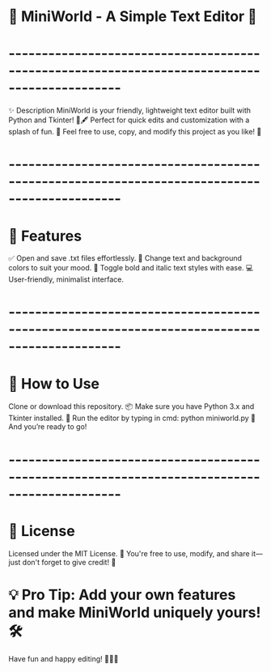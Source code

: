 # 🌟 MiniWorld - A Simple Text Editor 🌟
# ---------------------------------------------------------------------------------------------
✨ Description
MiniWorld is your friendly, lightweight text editor built with Python and Tkinter! 🐍🖋️
Perfect for quick edits and customization with a splash of fun. 🌈
Feel free to use, copy, and modify this project as you like! 🎉
# ---------------------------------------------------------------------------------------------
# 🎨 Features
✅ Open and save .txt files effortlessly.
🎨 Change text and background colors to suit your mood.
🔡 Toggle bold and italic text styles with ease.
💻 User-friendly, minimalist interface.
# ---------------------------------------------------------------------------------------------
 # 🚀 How to Use
Clone or download this repository. 📦
Make sure you have Python 3.x and Tkinter installed. 🐍
Run the editor by typing in cmd: python miniworld.py
🚀 And you’re ready to go!
# ---------------------------------------------------------------------------------------------
# 📜 License
Licensed under the MIT License. 📝
You're free to use, modify, and share it—just don't forget to give credit! 🤗

# 💡 Pro Tip: Add your own features and make MiniWorld uniquely yours! 🛠️
Have fun and happy editing! 📝✨🎉

